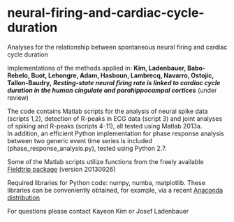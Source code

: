 # neural-firing-and-cardiac-cycle-duration
Analyses for the relationship between spontaneous neural firing and cardiac cycle duration

Implementations of the methods applied in: __Kim, Ladenbauer, Babo-Rebelo, Buot, Lehongre, Adam, Hasboun, Lambrecq, Navarro, Ostojic, Tallon-Baudry,__ ___Resting-state neural firing rate is linked to cardiac cycle duration in the human cingulate and parahippocampal cortices___ (under review) <!-- [bioRxiv preprint](https://www.biorxiv.org/content/early/2018/02/07/261016) -->

The code contains Matlab scripts for the analysis of neural spike data (scripts 1,2), detection of R-peaks in ECG data (script 3) and joint analyses of spiking and R-peaks (scripts 4-11), all tested using Matlab 2013a.  
In addition, an efficient Python implementation for phase response analysis between two generic event time series is included (phase_response_analysis.py), tested using Python 2.7. 

Some of the Matlab scripts utilize functions from the freely available [Fieldtrip package](http://www.fieldtriptoolbox.org/download#download_the_fieldtrip_toolbox) (version 20130926)

Required libraries for Python code: numpy, numba, matplotlib. 
These libraries can be conveniently obtained, for example, via a recent [Anaconda distribution](https://www.anaconda.com/download/)

For questions please contact Kayeon Kim or Josef Ladenbauer
